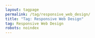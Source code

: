 ```yaml
---
layout: tagpage
permalink: /tag/responsive_web_design/
title: "Tag: Responsive Web Design"
tag: Responsive Web Design
robots: noindex
---
```

